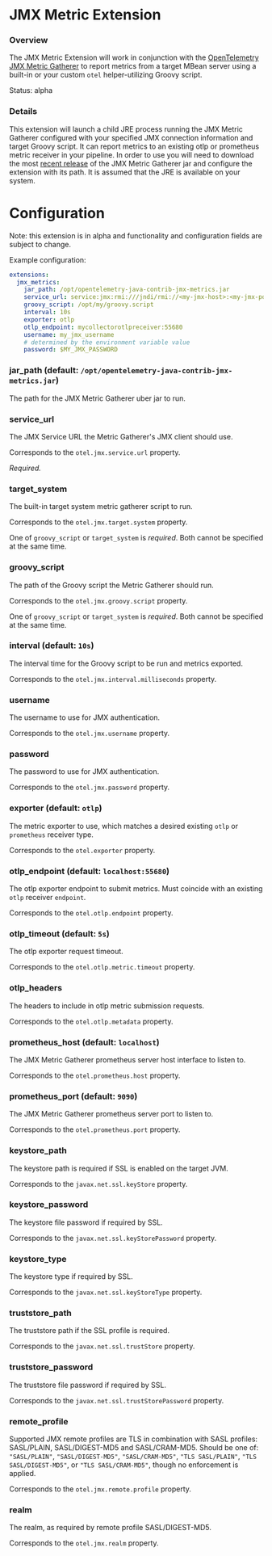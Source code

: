 # JMX Metric Extension

### Overview

The JMX Metric Extension will work in conjunction with the [OpenTelemetry JMX Metric Gatherer](https://github.com/open-telemetry/opentelemetry-java-contrib/blob/master/contrib/jmx-metrics/README.md)
to report metrics from a target MBean server using a built-in or your custom `otel` helper-utilizing
Groovy script.

Status: alpha

### Details

This extension will launch a child JRE process running the JMX Metric Gatherer configured with your specified JMX
connection information and target Groovy script.  It can report metrics to an existing otlp or prometheus metric
receiver in your pipeline.  In order to use you will need to download the most [recent release](https://oss.jfrog.org/artifactory/oss-snapshot-local/io/opentelemetry/contrib/opentelemetry-java-contrib-jmx-metrics/)
of the JMX Metric Gatherer jar and configure the extension with its path.  It is assumed that the JRE is
available on your system.

# Configuration

Note: this extension is in alpha and functionality and configuration fields are subject to change.

Example configuration:

```yaml
extensions:
  jmx_metrics:
    jar_path: /opt/opentelemetry-java-contrib-jmx-metrics.jar
    service_url: service:jmx:rmi:///jndi/rmi://<my-jmx-host>:<my-jmx-port>/jmxrmi
    groovy_script: /opt/my/groovy.script
    interval: 10s
    exporter: otlp
    otlp_endpoint: mycollectorotlpreceiver:55680
    username: my_jmx_username
    # determined by the environment variable value
    password: $MY_JMX_PASSWORD
```

### jar_path (default: `/opt/opentelemetry-java-contrib-jmx-metrics.jar`)

The path for the JMX Metric Gatherer uber jar to run.

### service_url

The JMX Service URL the Metric Gatherer's JMX client should use.

Corresponds to the `otel.jmx.service.url` property.

_Required._

### target_system

The built-in target system metric gatherer script to run.

Corresponds to the `otel.jmx.target.system` property.

One of `groovy_script` or `target_system` is _required_.  Both cannot be specified at the same time.

### groovy_script

The path of the Groovy script the Metric Gatherer should run.

Corresponds to the `otel.jmx.groovy.script` property.

One of `groovy_script` or `target_system` is _required_.  Both cannot be specified at the same time.

### interval (default: `10s`)

The interval time for the Groovy script to be run and metrics exported.

Corresponds to the `otel.jmx.interval.milliseconds` property.

### username

The username to use for JMX authentication.

Corresponds to the `otel.jmx.username` property.

### password

The password to use for JMX authentication.

Corresponds to the `otel.jmx.password` property.

### exporter (default: `otlp`)

The metric exporter to use, which matches a desired existing `otlp` or `prometheus` receiver type.

Corresponds to the `otel.exporter` property.

### otlp_endpoint (default: `localhost:55680`)

The otlp exporter endpoint to submit metrics.  Must coincide with an existing `otlp` receiver `endpoint`.

Corresponds to the `otel.otlp.endpoint` property.

### otlp_timeout (default: `5s`)

The otlp exporter request timeout.

Corresponds to the `otel.otlp.metric.timeout` property.

### otlp_headers

The headers to include in otlp metric submission requests.

Corresponds to the `otel.otlp.metadata` property.

### prometheus_host (default: `localhost`)

The JMX Metric Gatherer prometheus server host interface to listen to.

Corresponds to the `otel.prometheus.host` property.

### prometheus_port (default: `9090`)

The JMX Metric Gatherer prometheus server port to listen to.

Corresponds to the `otel.prometheus.port` property.

### keystore_path

The keystore path is required if SSL is enabled on the target JVM.

Corresponds to the `javax.net.ssl.keyStore` property.

### keystore_password

The keystore file password if required by SSL.

Corresponds to the `javax.net.ssl.keyStorePassword` property.

### keystore_type

The keystore type if required by SSL.

Corresponds to the `javax.net.ssl.keyStoreType` property.

### truststore_path 

The truststore path if the SSL profile is required.

Corresponds to the `javax.net.ssl.trustStore` property.

### truststore_password

The truststore file password if required by SSL.

Corresponds to the `javax.net.ssl.trustStorePassword` property.

### remote_profile

Supported JMX remote profiles are TLS in combination with SASL profiles: SASL/PLAIN, SASL/DIGEST-MD5 and SASL/CRAM-MD5.
Should be one of: `"SASL/PLAIN"`, `"SASL/DIGEST-MD5"`, `"SASL/CRAM-MD5"`, `"TLS SASL/PLAIN"`, `"TLS SASL/DIGEST-MD5"`,
or `"TLS SASL/CRAM-MD5"`, though no enforcement is applied.

Corresponds to the `otel.jmx.remote.profile` property.

### realm

The realm, as required by remote profile SASL/DIGEST-MD5.

Corresponds to the `otel.jmx.realm` property.
